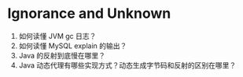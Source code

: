 # Ignorance and Unknown

1. 如何读懂 JVM gc 日志？
2. 如何读懂 MySQL explain 的输出？
3. Java 的反射到底慢在哪里？
4. Java 动态代理有哪些实现方式？动态生成字节码和反射的区别在哪里？